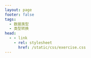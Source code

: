 ```yaml
---
layout: page
footer: false
tags:
  - 数据类型
  - 类型转换
head:
  - - link
    - rel: stylesheet
      href: /static/css/exercise.css
---
```


<script setup>
import Exercise from '../components/Exercise.vue'

const exData = {
  subject: 'Python中用于将字符串转换为整数的函数是什么？',
  options: [
    {label: 'int()', answer: true},
    {label: 'str_to_int()'},
    {label: 'parse_int()'},
    {label: 'convert_to_int()'},
  ],
  tags: [],
}
</script>

<Exercise :exData="exData" />

